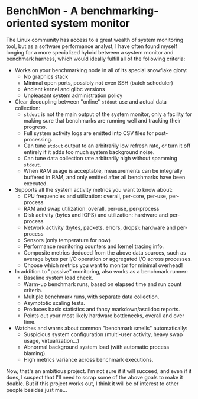 # BenchMon - A benchmarking-oriented system monitor

The Linux community has access to a great wealth of system monitoring tool, but
as a software performance analyst, I have often found myself longing for a more
specialized hybrid between a system monitor and benchmark harness, which would
ideally fulfill all of the following criteria:

- Works on your benchmarking node in all of its special snowflake glory:
    * No graphics stack
    * Minimal open ports, possibly not even SSH (batch scheduler)
    * Ancient kernel and glibc versions
    * Unpleasant system administration policy
- Clear decoupling between "online" `stdout` use and actual data collection:
    * `stdout` is not the main output of the system monitor, only a facility for
      making sure that benchmarks are running well and tracking their progress.
    * Full system activity logs are emitted into CSV files for post-processing.
    * Can tune `stdout` output to an arbitrarily low refresh rate, or turn it
      off entirely if it adds too much system background noise.
    * Can tune data collection rate arbitrarily high without spamming `stdout`.
    * When RAM usage is acceptable, measurements can be integrally buffered in
      RAM, and only emitted after all benchmarks have been executed.
- Supports all the system activity metrics you want to know about:
    * CPU frequencies and utilization: overall, per-core, per-use, per-process
    * RAM and swap utilization: overall, per-use, per-process
    * Disk activity (bytes and IOPS) and utilization: hardware and per-process
    * Network activity (bytes, packets, errors, drops): hardware and per-process
    * Sensors (only temperature for now)
    * Performance monitoring counters and kernel tracing info.
    * Composite metrics deduced from the above data sources, such as average
      bytes per I/O operation or aggregated I/O across processes.
    * Choose which metrics you want to monitor for minimal overhead!
- In addition to "passive" monitoring, also works as a benchmark runner:
    * Baseline system load check.
    * Warm-up benchmark runs, based on elapsed time and run count criteria.
    * Multiple benchmark runs, with separate data collection.
    * Asymptotic scaling tests.
    * Produces basic statistics and fancy markdown/asciidoc reports.
    * Points out your most likely hardware bottlenecks, overall and over time.
- Watches and warns about common "benchmark smells" automatically:
    * Suspicious system configuration (multi-user activity, heavy swap usage,
      virtualization...)
    * Abnormal background system load (with automatic process blaming).
    * High metrics variance across benchmark executions.

Now, that's an ambitious project. I'm not sure if it will succeed, and even if
it does, I suspect that I'll need to scrap some of the above goals to make it
doable. But if this project works out, I think it will be of interest to other
people besides just me...